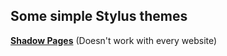## Some simple Stylus themes

**[Shadow Pages](https://github.com/kckarnige/Stylus-Themes/raw/main/ShadowPages.user.css)** (Doesn't work with every website)
